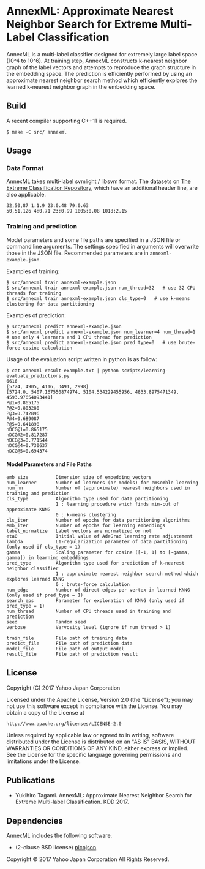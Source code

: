 AnnexML: Approximate Nearest Neighbor Search for Extreme Multi-Label Classification
===================================================================================

AnnexML is a multi-label classifier designed for extremely large label space (10^4 to 10^6).
At training step, AnnexML constructs k-nearest neighbor graph of the label vectors and attempts to reproduce the graph structure in the embedding space.
The prediction is efficiently performed by using an approximate nearest neighbor search method which efficiently explores the learned k-nearest neighbor graph in the embedding space.


Build
-----

A recent compiler supporting C++11 is required.

    $ make -C src/ annexml


Usage
-----

### Data Format

AnnexML takes multi-label svmlight / libsvm format.
The datasets on [The Extreme Classification Repository](https://manikvarma.github.io/downloads/XC/XMLRepository.html), which have an additional header line, are also applicable.

    32,50,87 1:1.9 23:0.48 79:0.63
    50,51,126 4:0.71 23:0.99 1005:0.08 1018:2.15


### Training and prediction

Model parameters and some file paths are specified in a JSON file or command line arguments.
The settings specified in arguments will overwrite those in the JSON file.
Recommended parameters are in `annexml-example.json`.

Examples of training:

    $ src/annexml train annexml-example.json
    $ src/annexml train annexml-example.json num_thread=32   # use 32 CPU threads for training
    $ src/annexml train annexml-example.json cls_type=0   # use k-means clustering for data partitioning

Examples of prediction:

    $ src/annexml predict annexml-example.json
    $ src/annexml predict annexml-example.json num_learner=4 num_thread=1   # use only 4 learners and 1 CPU thread for prediction
    $ src/annexml predict annexml-example.json pred_type=0   # use brute-force cosine calculation

Usage of the evaluation script written in python is as follow:

    $ cat annexml-result-example.txt | python scripts/learning-evaluate_predictions.py
    6616
    [5724, 4905, 4116, 3491, 2998]
    [5724.0, 5407.167550874974, 5104.534229455956, 4833.8975471349, 4593.97654093441]
    P@1=0.865175
    P@2=0.803280
    P@3=0.742896
    P@4=0.689087
    P@5=0.641898
    nDCG@1=0.865175
    nDCG@2=0.817287
    nDCG@3=0.771544
    nDCG@4=0.730637
    nDCG@5=0.694374


#### Model Parameters and File Paths

    emb_size          Dimension size of embedding vectors
    num_learner       Number of learners (or models) for emsemble learning
    num_nn            Number of (approximate) nearest neighbors used in training and prediction
    cls_type          Algorithm type used for data partitioning
                      1 : learning procedure which finds min-cut of approximate KNNG
                      0 : k-means clustering
    cls_iter          Number of epochs for data partitioning algorithms
    emb_iter          Number of epochs for learning embeddings
    label_normalize   Label vectors are normalized or not
    eta0              Initial value of AdaGrad learning rate adjustement
    lambda            L1-regularization parameter of data partitioning (only used if cls_type = 1)
    gamma             Scaling parameter for cosine ([-1, 1] to [-gamma, gamma]) in learning embeddings
    pred_type         Algorithm type used for prediction of k-nearest neighbor classifier
                      1 : approximate nearest neighbor search method which explores learned KNNG
                      0 : brute-force calculation
    num_edge          Number of direct edges per vertex in learned KNNG (only used if pred_type = 1)
    search_eps        Parameter for exploration of KNNG (only used if pred_type = 1)
    num_thread        Number of CPU threads used in training and prediction
    seed              Random seed
    verbose           Vervosity level (ignore if num_thread > 1)

    train_file        File path of training data
    predict_file      File path of prediction data
    model_file        File path of output model
    result_file       File path of prediction result


License
-------

Copyright (C) 2017 Yahoo Japan Corporation

Licensed under the Apache License, Version 2.0 (the "License");
you may not use this software except in compliance with the License.
You may obtain a copy of the License at

    http://www.apache.org/licenses/LICENSE-2.0

Unless required by applicable law or agreed to in writing, software
distributed under the License is distributed on an "AS IS" BASIS,
WITHOUT WARRANTIES OR CONDITIONS OF ANY KIND, either express or implied.
See the License for the specific language governing permissions and
limitations under the License.


Publications
------------

- Yukihiro Tagami. AnnexML: Approximate Nearest Neighbor Search for Extreme Multi-label Classification. KDD 2017.


Dependencies
------------

AnnexML includes the following software.

- (2-clause BSD license) [picojson](https://github.com/kazuho/picojson)


Copyright &copy; 2017 Yahoo Japan Corporation All Rights Reserved.
